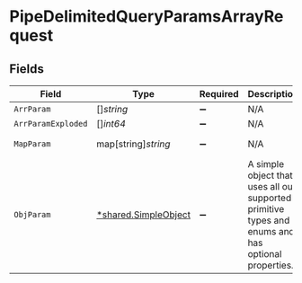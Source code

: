 # PipeDelimitedQueryParamsArrayRequest


## Fields

| Field                                                                                              | Type                                                                                               | Required                                                                                           | Description                                                                                        | Example                                                                                            |
| -------------------------------------------------------------------------------------------------- | -------------------------------------------------------------------------------------------------- | -------------------------------------------------------------------------------------------------- | -------------------------------------------------------------------------------------------------- | -------------------------------------------------------------------------------------------------- |
| `ArrParam`                                                                                         | []*string*                                                                                         | :heavy_minus_sign:                                                                                 | N/A                                                                                                |                                                                                                    |
| `ArrParamExploded`                                                                                 | []*int64*                                                                                          | :heavy_minus_sign:                                                                                 | N/A                                                                                                |                                                                                                    |
| `MapParam`                                                                                         | map[string]*string*                                                                                | :heavy_minus_sign:                                                                                 | N/A                                                                                                | [object Object]                                                                                    |
| `ObjParam`                                                                                         | [*shared.SimpleObject](../../../pkg/models/shared/simpleobject.md)                                 | :heavy_minus_sign:                                                                                 | A simple object that uses all our supported primitive types and enums and has optional properties. |                                                                                                    |